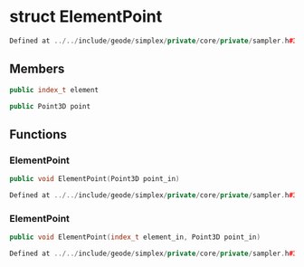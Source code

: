 # struct ElementPoint

```cpp
Defined at ../../include/geode/simplex/private/core/private/sampler.h#32
```

## Members

```cpp
public index_t element

```

```cpp
public Point3D point

```



## Functions

### ElementPoint

```cpp
public void ElementPoint(Point3D point_in)
```

```cpp
Defined at ../../include/geode/simplex/private/core/private/sampler.h#34
```

### ElementPoint

```cpp
public void ElementPoint(index_t element_in, Point3D point_in)
```

```cpp
Defined at ../../include/geode/simplex/private/core/private/sampler.h#39
```



